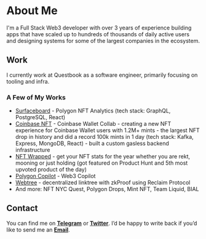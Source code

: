 # About Me

I'm a Full Stack Web3 developer with over 3 years of experience building apps that have scaled up to hundreds of thousands of daily active users and designing systems for some of the largest companies in the ecosystem.

## Work

I currently work at Questbook as a software engineer, primarily focusing on tooling and infra.

### A Few of My Works

* [Surfaceboard](https://mnfst.tools/) - Polygon NFT Analytics (tech stack: GraphQL, PostgreSQL, React)
* [Coinbase NFT](https://miro.medium.com/v2/resize:fit:4800/format:webp/0*i5AYgYJa76xnPXNI.png) - Coinbase Wallet Collab - creating a new NFT experience for Coinbase Wallet users with 1.2M+ mints - the largest NFT drop in history and did a record 100k mints in 1 day (tech stack: Kafka, Express, MongoDB, React) - built a custom gasless backend infrastructure
* [NFT Wrapped](https://www.producthunt.com/products/nft-wrapped) - get your NFT stats for the year whether you are rekt, mooning or just holding (got featured on Product Hunt and 5th most upvoted product of the day)
* [Polygon Copilot](https://polygon.technology/blog/introducing-copilot-your-ai-powered-guide-to-polygon-and-web3) - Web3 Copilot
* [Webtree](https://webtreee.xyz/) - decentralized linktree with zkProof using Reclaim Protocol
* And more: NFT NYC Quest, Polygon Drops, Mint NFT, Team Liquid, BIAL

## Contact

You can find me on [**Telegram**](https://t.me/kryptocodes) or [**Twitter**](https://x.com/0xkryptocodes). I’d be happy to write back if you’d like to send me an [**Email**](mailto:srivatsantb@gmail.com).
